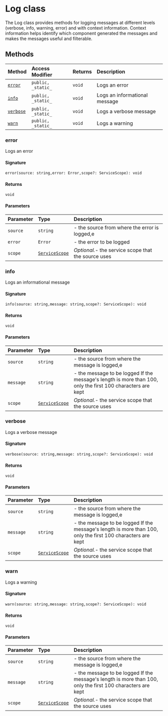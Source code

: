 # Log class





The Log class provides methods for logging messages at different levels (verbose, 
info, warning, error) and with context information. Context information helps identify 
which component generated the messages and makes the messages useful and filterable. 







## Methods

| Method	   | Access Modifier | Returns	| Description|
|:-------------|:----|:-------|:-----------|
|[`error`](#error)     | `public, _static_` | `void` | Logs an error |
|[`info`](#info)     | `public, _static_` | `void` | Logs an informational message |
|[`verbose`](#verbose)     | `public, _static_` | `void` | Logs a verbose message |
|[`warn`](#warn)     | `public, _static_` | `void` | Logs a warning |




### error

Logs an error

#### Signature
`error(source: string,error: Error,scope?: ServiceScope): void`

#### Returns
`void`


#### Parameters


| Parameter	   | Type    | Description |
|:-------------|:---------------|:------------|
| `source`    | `string` | - the source from where the error is logged,e |
| `error`    | `Error` | - the error to be logged |
| `scope`    | [`ServiceScope`](servicescope.md) | _Optional._- the service scope that the source uses |


### info

Logs an informational message

#### Signature
`info(source: string,message: string,scope?: ServiceScope): void`

#### Returns
`void`


#### Parameters


| Parameter	   | Type    | Description |
|:-------------|:---------------|:------------|
| `source`    | `string` | - the source from where the message is logged,e |
| `message`    | `string` | - the message to be logged  If the message's length is more than 100, only the first 100 characters are kept |
| `scope`    | [`ServiceScope`](servicescope.md) | _Optional._- the service scope that the source uses |


### verbose

Logs a verbose message

#### Signature
`verbose(source: string,message: string,scope?: ServiceScope): void`

#### Returns
`void`


#### Parameters


| Parameter	   | Type    | Description |
|:-------------|:---------------|:------------|
| `source`    | `string` | - the source from where the message is logged,e |
| `message`    | `string` | - the message to be logged  If the message's length is more than 100, only the first 100 characters are kept |
| `scope`    | [`ServiceScope`](servicescope.md) | _Optional._- the service scope that the source uses |


### warn

Logs a warning

#### Signature
`warn(source: string,message: string,scope?: ServiceScope): void`

#### Returns
`void`


#### Parameters


| Parameter	   | Type    | Description |
|:-------------|:---------------|:------------|
| `source`    | `string` | - the source from where the message is logged,e |
| `message`    | `string` | - the message to be logged  If the message's length is more than 100, only the first 100 characters are kept |
| `scope`    | [`ServiceScope`](servicescope.md) | _Optional._- the service scope that the source uses |

